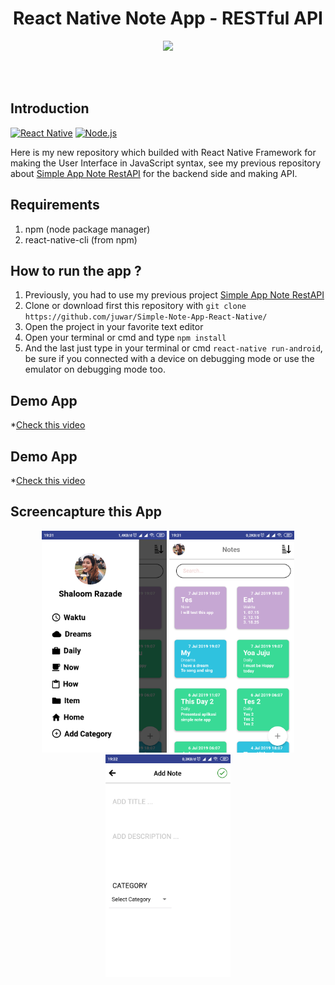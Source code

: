 <h1 align='center'>React Native Note App - RESTful API</h1>

<p align='center'>
  <a href='https://facebook.github.io/react-native/'>
  <img src='https://kreitech.io/blog/wp-content/uploads/2018/10/1_-NOQtyJAGQ1RNC3iVt_thA.png' />
  </a>
</p>

<br>
<br>

## Introduction
[![React Native](https://img.shields.io/badge/React%20Native-0.60-blue.svg?style=rounded-square)](https://facebook.github.io/react-native/)
[![Node.js](https://img.shields.io/badge/Node.js-v.10.16-green.svg?style=rounded-square)](https://nodejs.org/)

Here is my new repository which builded with React Native Framework for making the User Interface in JavaScript syntax, see my previous repository about [Simple App Note RestAPI](https://github.com/juwar/simpleAppNoteRestAPI) for the backend side and making API.

## Requirements
1. npm (node package manager)
2. react-native-cli (from npm)

## How to run the app ?
1. Previously, you had to use my previous project [Simple App Note RestAPI](https://github.com/juwar/simpleAppNoteRestAPI)
2. Clone or download first this repository with `git clone https://github.com/juwar/Simple-Note-App-React-Native/`
3. Open the project in your favorite text editor
4. Open your terminal or cmd and type `npm install`
5. And the last just type in your terminal or cmd `react-native run-android`, be sure if you connected with a device on debugging mode or use the emulator on debugging mode too.

## Demo App
*[Check this video](https://tiny.cc/sampleappnote) 

## Demo App
*[Check this video](https://drive.google.com/open?id=1_HanEnrj5Y4YM-CtbkGhRpYPI1gJ6qQf)

## Screencapture this App
<p align='center'>
  <span>
    <img src='https://github.com/juwar/Simple-Note-App-React-Native/blob/master/src/Screens/sampleImg/img1.png' width=200 />
    <img src='https://github.com/juwar/Simple-Note-App-React-Native/blob/master/src/Screens/sampleImg/img2.png' width=200 />
    <img src='https://github.com/juwar/Simple-Note-App-React-Native/blob/master/src/Screens/sampleImg/img3.png' width=200 />
  </span>
</p>
